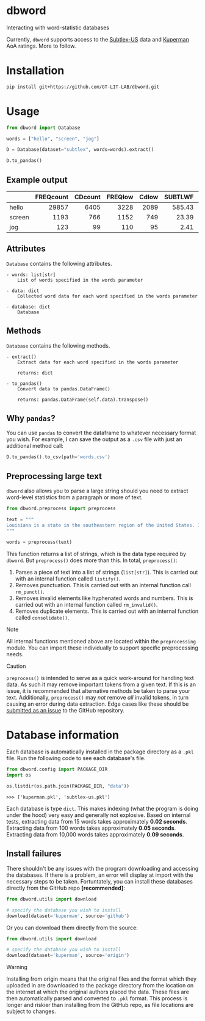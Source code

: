 # dbword
Interacting with word-statistic databases

Currently, `dbword` supports access to the [Subtlex-US](https://www.ugent.be/pp/experimentele-psychologie/en/research/documents/subtlexus) data and [Kuperman](https://link.springer.com/article/10.3758/s13428-012-0210-4#Sec4) AoA ratings. More to follow. 

# Installation

```bash
pip install git+https://github.com/GT-LIT-LAB/dbword.git
```

# Usage

```python
from dbword import Database

words = ["hello", "screen", "jog"]

D = Database(dataset="subtlex", words=words).extract()

D.to_pandas()
```
## Example output
|        |   FREQcount |   CDcount |   FREQlow |   Cdlow |   SUBTLWF |   Lg10WF |   SUBTLCD |   Lg10CD |
|:-------|------------:|----------:|----------:|--------:|----------:|---------:|----------:|---------:|
| hello  |       29857 |      6405 |      3228 |    2089 |    585.43 |   4.4751 |     76.36 |   3.8066 |
| screen |        1193 |       766 |      1152 |     749 |     23.39 |   3.077  |      9.13 |   2.8848 |
| jog    |         123 |        99 |       110 |      95 |      2.41 |   2.0934 |      1.18 |   2      |

## Attributes
`Database` contains the following attributes. 

```
- words: list[str]
    List of words specified in the words parameter

- data: dict
    Collected word data for each word specified in the words parameter

- database: dict
    Database 
```

## Methods
`Database` contains the following methods.

```
- extract()
    Extract data for each word specified in the words parameter

    returns: dict

- to_pandas()
    Convert data to pandas.DataFrame()

    returns: pandas.DataFrame(self.data).transpose()
```

## Why `pandas`?
You can use `pandas` to convert the dataframe to whatever necessary format you wish. For example, I can save the output as a `.csv` file with just an additional method call:

```python
D.to_pandas().to_csv(path='words.csv')
```

## Preprocessing large text

`dbword` also allows you to parse a large string should you need to extract word-level statistics from a paragraph or more of text. 

```python
from dbword.preprocess import preprocess

text = """
Louisiana is a state in the southeastern region of the United States. It is the 19th-smallest by area and the 25th most populous of the 50 U.S. states. Louisiana is bordered by the state of Texas to the west, Arkansas to the north, Mississippi to the east, and the Gulf of Mexico to the south. A large part of its eastern boundary is demarcated by the Mississippi River. Louisiana is the only U.S. state with political subdivisions termed parishes, which are equivalent to counties. The state's capital is Baton Rouge, and its largest city is New Orleans.
"""

words = preprocess(text)
```

This function returns a list of strings, which is the data type required by `dbword`. But `preprocess()` does more than this. In total, `preprocess()`:

1. Parses a piece of text into a list of strings (`list[str]`). This is carried out with an internal function called `listify()`.
2. Removes punctuation. This is carried out with an internal function call `rm_punct()`. 
3. Removes invalid elements like hyphenated words and numbers. This is carried out with an internal function called `rm_invalid()`. 
4. Removes duplicate elements. This is carried out with an internal function called `consolidate()`.

> [!NOTE] 
> All internal functions mentioned above are located within the `preprocessing` module. You can import these individually to support specific preprocessing needs. 

> [!CAUTION]  
> `preprocess()` is intended to serve as a quick work-around for handling text data. As such it may remove important tokens from a given text. If this is an issue, it is recommended that alternative methods be taken to parse your text. Additionally, `preprocess()` may _not_ remove _all_ invalid tokens, in turn causing an error during data extraction. Edge cases like these should be [submitted as an issue](https://github.com/GT-LIT-Lab/dbword/issues/new) to the GitHub repository. 

# Database information
Each database is automatically installed in the package directory as a `.pkl` file. Run the following code to see each database's file.

```python
from dbword.config import PACKAGE_DIR
import os

os.listdir(os.path.join(PACKAGE_DIR, "data"))
```
```
>>> ['kuperman.pkl', 'subtlex-us.pkl']
```
Each database is type `dict`. This makes indexing (what the program is doing under the hood) very easy and generally not explosive. Based on internal tests, extracting data from 15 words takes approximately **0.02 seconds**. Extracting data from 100 words takes approximately **0.05 seconds**. Extracting data from 10,000 words takes approximately **0.09 seconds**.

## Install failures
There shouldn't be any issues with the program downloading and accessing the databases. If there is a problem, an error will display at import with the necessary steps to be taken. Fortuntately, you can install these databases directly from the GitHub repo **[recommended]**:

```python
from dbword.utils import download

# specify the database you wish to install
download(dataset='kuperman', source='github')
```
Or you can download them directly from the source:

```python
from dbword.utils import download

# specify the database you wish to install
download(dataset='kuperman', source='origin')
```

>[!WARNING]
Installing from origin means that the original files and the format which they uploaded in are downloaded to the package directory from the location on the internet at which the original authors placed the data. These files are then automatically parsed and converted to `.pkl` format. This process is longer and riskier than installing from the GitHub repo, as file locations are subject to changes.
